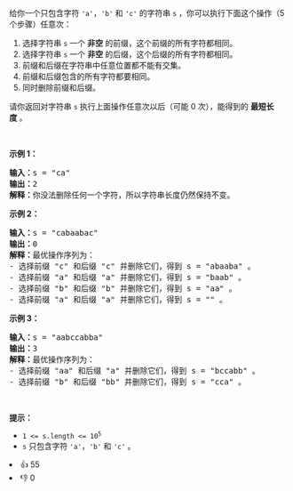 <p>给你一个只包含字符 <code>'a'</code>，<code>'b'</code>&nbsp;和 <code>'c'</code>&nbsp;的字符串&nbsp;<code>s</code>&nbsp;，你可以执行下面这个操作（5 个步骤）任意次：</p>

<ol> 
 <li>选择字符串 <code>s</code>&nbsp;一个 <strong>非空</strong> 的前缀，这个前缀的所有字符都相同。</li> 
 <li>选择字符串 <code>s</code>&nbsp;一个 <strong>非空</strong> 的后缀，这个后缀的所有字符都相同。</li> 
 <li>前缀和后缀在字符串中任意位置都不能有交集。</li> 
 <li>前缀和后缀包含的所有字符都要相同。</li> 
 <li>同时删除前缀和后缀。</li> 
</ol>

<p>请你返回对字符串 <code>s</code>&nbsp;执行上面操作任意次以后（可能 0 次），能得到的 <strong>最短长度</strong>&nbsp;。</p>

<p>&nbsp;</p>

<p><strong>示例 1：</strong></p>

<pre>
<b>输入：</b>s = "ca"
<b>输出：</b>2
<strong>解释：</strong>你没法删除任何一个字符，所以字符串长度仍然保持不变。
</pre>

<p><strong>示例 2：</strong></p>

<pre>
<b>输入：</b>s = "cabaabac"
<b>输出：</b>0
<b>解释：</b>最优操作序列为：
- 选择前缀 "c" 和后缀 "c" 并删除它们，得到 s = "abaaba" 。
- 选择前缀 "a" 和后缀 "a" 并删除它们，得到 s = "baab" 。
- 选择前缀 "b" 和后缀 "b" 并删除它们，得到 s = "aa" 。
- 选择前缀 "a" 和后缀 "a" 并删除它们，得到 s = "" 。</pre>

<p><strong>示例 3：</strong></p>

<pre>
<b>输入：</b>s = "aabccabba"
<b>输出：</b>3
<b>解释：</b>最优操作序列为：
- 选择前缀 "aa" 和后缀 "a" 并删除它们，得到 s = "bccabb" 。
- 选择前缀 "b" 和后缀 "bb" 并删除它们，得到 s = "cca" 。
</pre>

<p>&nbsp;</p>

<p><strong>提示：</strong></p>

<ul> 
 <li><code>1 &lt;= s.length &lt;= 10<sup>5</sup></code></li> 
 <li><code>s</code>&nbsp;只包含字符&nbsp;<code>'a'</code>，<code>'b'</code>&nbsp;和&nbsp;<code>'c'</code>&nbsp;。</li> 
</ul>

<div><li>👍 55</li><li>👎 0</li></div>